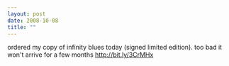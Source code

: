 ```yaml
---
layout: post
date: 2008-10-08
title: ""
---
```

ordered my copy of infinity blues today (signed limited edition). too bad it won't arrive for a few months http://bit.ly/3CrMHx